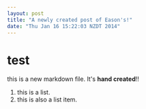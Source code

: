 ```yaml
---
layout: post
title: "A newly created post of Eason's!"
date: "Thu Jan 16 15:22:03 NZDT 2014"
---
```


test
====


this is a new markdown file. It's **hand created**!!

1. this is a list.
2. this is also a list item.


